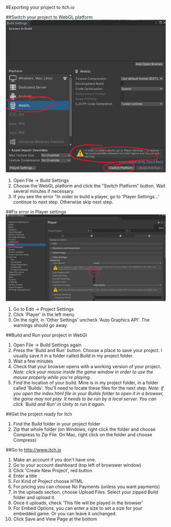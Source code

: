 #Exporting your project to itch.io

##Switch your project to WebGL platform
![](images/build-settings.png)
1. Open File -> Build Settings
2. Choose the WebGL platform and click the "Switch Platform" button. Wait several minutes if necessary.
3. If you see the error "In order to build a player, go to 'Player Settings...' continue to next step. Otherwise skip next step.

##Fix error in Player settings
![](images/player-settings-webgl.png)
1. Go to Edit -> Project Settings
2. Click 'Player' in the left menu
3. On the right, in 'Other Settings' uncheck 'Auto Graphics API'. The warnings should go away.

##Build and Run your project in WebGl
1. Open File -> Build Settings again
2. Press the 'Build and Run' button. Choose a place to save your project. I usually save it in a folder called Build in my project folder.
3. Wait a few minutes
3. Check that your browser opens with a working version of your project. 
*Note: click your mouse inside the game window in order to use the mouse properly while you're playing.*
4. Find the location of your build. Mine is in my project folder, in a folder called 'Builds'. You'll need to locate these files for the next step.
*Note: if you open the index.html file in your Builds folder to open it in a browser, the game may not play. It needs to be run by a local server. You can click 'Build and Run' in Unity to run it again.*

##Get the project ready for Itch
1. Find the Build folder in your project folder
2. Zip that whole folder (on Windows, right click the folder and choose Compress to Zip File. On Mac, right click on the folder and choose Compress)

##Go to http://www.itch.io
1. Make an account if you don't have one.
2. Go to your account dashboard (top left of browswer window)
3. Click 'Create New Project', red button 
4. Enter a title
5. For Kind of Project choose HTML
6. For pricing you can choose No Payments (unless you want payments)
7. In the uploads section, choose Upload Files. Select your zipped Build folder and upload it.
8. Once it uploads, check 'This file will be played in the browser'
9. For Embed Options, you can enter a size to set a size for your embedded game. Or you can leave it unchanged.
10. Click Save and View Page at the bottom


